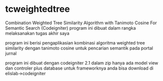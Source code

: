 tcweightedtree
==============

Combination Weighted Tree Similarity Algorithm with Tanimoto Cosine For Semantic Search (Codeigniter)
program ini dibuat dalam rangka melaksanakan tugas akhir saya

program ini berisi pengaplikasian kombinasi algoritma weighted tree similarity dengan tanimoto cosine untuk pencarian semantik
pada portal jurnal

program ini dibuat dengan codeigniter 2.1 dalam zip hanya ada model view dan controler plus database 
untuk frameworknya anda bisa download di elislab->codeigniter

